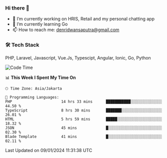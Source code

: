 ### Hi there 👋

- 🔭 I’m currently working on HRIS, Retail and my personal chatting app
- 🌱 I’m currently learning Go
- 📫 How to reach me: denridwansaputra@gmail.com


### 🛠 Tech Stack
PHP, Laravel, Javascript, Vue.Js, Typescipt, Angular, Ionic, Go, Python


<!--START_SECTION:waka-->
![Code Time](http://img.shields.io/badge/Code%20Time-4%2C089%20hrs%207%20mins-blue)

📊 **This Week I Spent My Time On** 

```text
🕑︎ Time Zone: Asia/Jakarta

💬 Programming Languages: 
PHP                      14 hrs 33 mins      ███████████░░░░░░░░░░░░░░   44.50 % 
TypeScript               8 hrs 30 mins       ███████░░░░░░░░░░░░░░░░░░   26.01 % 
HTML                     5 hrs 59 mins       █████░░░░░░░░░░░░░░░░░░░░   18.32 % 
JSON                     45 mins             █░░░░░░░░░░░░░░░░░░░░░░░░   02.30 % 
Blade Template           41 mins             █░░░░░░░░░░░░░░░░░░░░░░░░   02.11 % 
```


 Last Updated on 09/01/2024 11:31:38 UTC
<!--END_SECTION:waka-->
